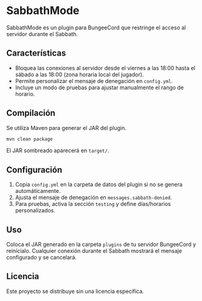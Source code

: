 # SabbathMode

SabbathMode es un plugin para BungeeCord que restringe el acceso al servidor durante el Sabbath.

## Características
- Bloquea las conexiones al servidor desde el viernes a las 18:00 hasta el sábado a las 18:00 (zona horaria local del jugador).
- Permite personalizar el mensaje de denegación en `config.yml`.
- Incluye un modo de pruebas para ajustar manualmente el rango de horario.

## Compilación
Se utiliza Maven para generar el JAR del plugin.

```bash
mvn clean package
```

El JAR sombreado aparecerá en `target/`.

## Configuración
1. Copia `config.yml` en la carpeta de datos del plugin si no se genera automáticamente.
2. Ajusta el mensaje de denegación en `messages.sabbath-denied`.
3. Para pruebas, activa la sección `testing` y define días/horarios personalizados.

## Uso
Coloca el JAR generado en la carpeta `plugins` de tu servidor BungeeCord y reinícialo. Cualquier conexión durante el Sabbath mostrará el mensaje configurado y se cancelará.

## Licencia
Este proyecto se distribuye sin una licencia específica.
